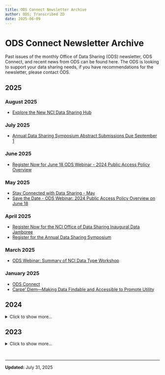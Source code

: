 ```yaml
---
title: ODS Connect Newsletter Archive
author: ODS; Transcribed ZD
date: 2025-06-09
---
```


# ODS Connect Newsletter Archive

Past issues of the monthly Office of Data Sharing (ODS) newsletter, ODS Connect, and recent news from ODS can be found here. The ODS is looking to support your data sharing needs, if you have recommendations for the newsletter, please contact ODS.

## 2025

### August 2025

- [Explore the New NCI Data Sharing Hub](https://cbiit.github.io/ccdi-ods-content/pages/documents/ods-newsletters/2025/2025-08-07_Explore_the_New_NCI_Data_Sharing_Hub.pdf)

### July 2025

- [Annual Data Sharing Symposium Abstract Submissions Due September 1](https://cbiit.github.io/ccdi-ods-content/pages/documents/ods-newsletters/2025/2025-07-10_Annual_Data_Sharing_Symposium_Abstract_Submissions_Due_September_1.pdf)

### June 2025

- [Register Now for June 18 ODS Webinar - 2024 Public Access Policy Overview](https://cbiit.github.io/ccdi-ods-content/pages/documents/ods-newsletters/2025/2025-06-05_Register_Now_for_June_18_ODS_Webinar_2024_Public_Access_Policy_Overview.pdf)

### May 2025

- [Stay Connected with Data Sharing - May](https://cbiit.github.io/ccdi-ods-content/pages/documents/ods-newsletters/2025/2025-05-08_Stay_Connected_with_Data_Sharing_May.pdf)
- [Save the Date - ODS Webinar: 2024 Public Access Policy Overview on June 18](https://cbiit.github.io/ccdi-ods-content/pages/documents/ods-newsletters/2025/2025-05-22_Save_the_Date_ODS_Webinar_2024_Public_Access_Policy_Overview_on_June_18.pdf)

### April 2025

- [Register Now for the NCI Office of Data Sharing Inaugural Data Jamboree](https://cbiit.github.io/ccdi-ods-content/pages/documents/ods-newsletters/2025/2025-04-10_Register_Now_for_the_NCI_Office_of_Data_Sharing_Inaugural_Data_Jamboree.pdf)
- [Register for the Annual Data Sharing Symposium](https://cbiit.github.io/ccdi-ods-content/pages/documents/ods-newsletters/2025/2025-04-24_Register_for_the_Annual_Data_Sharing_Symposium.pdf)

### March 2025

- [ODS Webinar: Summary of NCI Data Type Workshop](https://cbiit.github.io/ccdi-ods-content/pages/documents/ods-newsletters/2025/2025-03-25_ODS_Webinar_Summary_of_NCI_Data_Type_Workshop.pdf)

### January 2025

- [ODS Connect](https://cbiit.github.io/ccdi-ods-content/pages/documents/ods-newsletters/2025/2025-01-03_ODS_Connect_January_2025.pdf)
- [Carpe’ Diem—Making Data Findable and Accessible to Promote Utility](https://cbiit.github.io/ccdi-ods-content/pages/documents/ods-newsletters/2025/2025-01-16_Carpe’_Diem_Making_Data_Findable_and_Accessible_to_Promote_Utility.pdf)

## 2024

<details>
  <summary>
  Click to show more...
  </summary>

### December 2024

- [Inaugural ODS Webinar & New Dataset Exploration Feature in the Index of NCI Studies (INS)](https://cbiit.github.io/ccdi-ods-content/pages/documents/ods-newsletters/2024/2024-12-06_Inaugural_ODS_Webinar_&_New_Dataset_Exploration_Feature_in_the_Index_of_NCI_Studies_(INS).pdf)

### November 2024

- [NCI Office of Data Sharing Salutes Veterans and Service Members: Initiatives and Update](https://cbiit.github.io/ccdi-ods-content/pages/documents/ods-newsletters/2024/2024-11-07_NCI_Office_of_Data_Sharing_Salutes_Veterans_and_Service_Members__Initiatives_and_Update.pdf)
- [ACTION NEEDED: Please add your voice and expertise to government policy implementation](https://cbiit.github.io/ccdi-ods-content/pages/documents/ods-newsletters/2024/2024-11-19_ACTION_NEEDED__Please_add_your_voice_and_expertise_to_government_policy_implementation.pdf)
- [REMINDER: Action Needed by November 29th & ODS Symposium Executive Summary](https://cbiit.github.io/ccdi-ods-content/pages/documents/ods-newsletters/2024/2024-11-21_REMINDER__Action_Needed_by_November_29th_&_ODS_Symposium_Executive_Summary.pdf)

### October 2024

- [ODS Data Sharing Symposium 2024: Join the Conversation](https://cbiit.github.io/ccdi-ods-content/pages/documents/ods-newsletters/2024/2024-10-03_ODS_Data_Sharing_Symposium_2024__Join_the_Conversation.pdf)
- [Key Impressions from the ODS Symposium](https://cbiit.github.io/ccdi-ods-content/pages/documents/ods-newsletters/2024/2024-10-25_Key_Impressions_from_the_ODS_Symposium.pdf)

### September 2024

- [NCI ODS Workshop Series and Register for the Annual Data Sharing Symposium](https://cbiit.github.io/ccdi-ods-content/pages/documents/ods-newsletters/2024/2024-09-05_NCI_ODS_Workshop_Series_and_Register_for_the_Annual_Data_Sharing_Symposium.pdf)
- [Highlighting National Childhood Cancer Awareness Month and NCI's Index of NCI Studies](https://cbiit.github.io/ccdi-ods-content/pages/documents/ods-newsletters/2024/2024-09-19_Highlighting_National_Childhood_Cancer_Awareness_Month_and_NCI's_Index_of_NCI_Studies.pdf)

### August 2024

- [Stay Connected with Data Sharing: August](https://cbiit.github.io/ccdi-ods-content/pages/documents/ods-newsletters/2024/2024-08-08_Stay_Connected_with_Data_Sharing_August_2024.pdf)
- [Apply Today to Participate in an In-Person HTAN Data Jamboree](https://cbiit.github.io/ccdi-ods-content/pages/documents/ods-newsletters/2024/2024-08-22_Apply_Today_to_Participate_in_an_In-Person_HTAN_Data_Jamboree.pdf)
- [USCDI+ Cancer Registry Seeks Feedback on Data Element List and Hosts Listening Session](https://cbiit.github.io/ccdi-ods-content/pages/documents/ods-newsletters/2024/2024-08-26_USCDI+_Cancer_Registry_Seeks_Feedback_on_Data_Element_List_and_Hosts_Listening_Session.pdf)

### July 2024

- [Stay Connected with Data Sharing: July](https://cbiit.github.io/ccdi-ods-content/pages/documents/ods-newsletters/2024/2024-07-11_Stay_Connected_with_Data_Sharing_July_2024.pdf)
- [NCI Data Sharing: Resources and Support for Cancer Researchers](https://cbiit.github.io/ccdi-ods-content/pages/documents/ods-newsletters/2024/2024-07-25_NCI_Data_Sharing_Resources_and_Support_for_Cancer_Researchers.pdf)

### June 2024

- [Stay Connected with Data Sharing: June](https://cbiit.github.io/ccdi-ods-content/pages/documents/ods-newsletters/2024/2024-06-06_Stay_Connected_with_Data_Sharing_June_2024.pdf)
- [Cancer Moonshot Biobank Releases Data for First 248 Participants](https://cbiit.github.io/ccdi-ods-content/pages/documents/ods-newsletters/2024/2024-06-20_Cancer_Moonshot_Biobank_Releases_Data_for_First_248_Participants.pdf)
- [Human Tumor Atlas Network (HTAN) Data Jamboree 2024 Pitch](https://cbiit.github.io/ccdi-ods-content/pages/documents/ods-newsletters/2024/2024-06-25_Human_Tumor_Atlas_Network_(HTAN)_Data_Jamboree_2024_Pitch.pdf)

### May 2024

- [Register Now for the Annual Data Sharing Symposium!](https://cbiit.github.io/ccdi-ods-content/pages/documents/ods-newsletters/2024/2024-05-10_Register_Now_for_the_Annual_Data_Sharing_Symposium!.pdf)
- [Highlights from AACR and Congratulations Dr. Kerlavage](https://cbiit.github.io/ccdi-ods-content/pages/documents/ods-newsletters/2024/2024-05-23_Highlights_from_AACR_and_Congratulations_Dr._Kerlavage.pdf)

### April 2024

- [Stay Connected with Data Sharing: April](https://cbiit.github.io/ccdi-ods-content/pages/documents/ods-newsletters/2024/2024-04-04_Stay_Connected_with_Data_Sharing_April_2024.pdf)
- [Data Sharing Champion: Cancer Target Discovery and Development (CTD²) Network](https://cbiit.github.io/ccdi-ods-content/pages/documents/ods-newsletters/2024/2024-04-18_Data_Sharing_Champion_Cancer_Target_Discovery_and_Development_(CTD²)_Network.pdf)

### March 2024

- [Stay Connected with Data Sharing: March](https://cbiit.github.io/ccdi-ods-content/pages/documents/ods-newsletters/2024/2024-03-07_Stay_Connected_with_Data_Sharing_March_2024.pdf)
- [Where to Find ODS at AACR](https://cbiit.github.io/ccdi-ods-content/pages/documents/ods-newsletters/2024/2024-03-21_Where_to_Find_ODS_at_AACR.pdf)

### February 2024

- [Stay Connected with Data Sharing: February](https://cbiit.github.io/ccdi-ods-content/pages/documents/ods-newsletters/2024/2024-02-08_Stay_Connected_with_Data_Sharing_February_2024.pdf)
- [Data Sharing of NCI-Sponsored Cancer Screening Trials](https://cbiit.github.io/ccdi-ods-content/pages/documents/ods-newsletters/2024/2024-02-22_Data_Sharing_of_NCI-Sponsored_Cancer_Screening_Trials.pdf)

### January 2024

- [ODS Connect](https://cbiit.github.io/ccdi-ods-content/pages/documents/ods-newsletters/2024/2024-01-16_ODS_Connect_January_2024.pdf)
- [NIH Data Management and Sharing Policy - Year One](https://cbiit.github.io/ccdi-ods-content/pages/documents/ods-newsletters/2024/2024-01-25_NIH_Data_Management_and_Sharing_Policy_Year_One.pdf)

</details>

## 2023

<details>
  <summary>
  Click to show more...
  </summary>

### December 2023

- [ODS Connect](https://cbiit.github.io/ccdi-ods-content/pages/documents/ods-newsletters/2023/2023-12-21_ODS_Connect_December_2023.pdf)

### November 2023

- [ODS Connect](https://cbiit.github.io/ccdi-ods-content/pages/documents/ods-newsletters/2023/2023-11-17_ODS_Connect_November_2023.pdf)

### October 2023

- [ODS Connect](https://cbiit.github.io/ccdi-ods-content/pages/documents/ods-newsletters/2023/2023-10-20_ODS_Connect_October_2023.pdf)

### September 2023

- [ODS Connect](https://cbiit.github.io/ccdi-ods-content/pages/documents/ods-newsletters/2023/2023-09-22_ODS_Connect_September_2023.pdf)

### August 2023

- [ODS Connect](https://cbiit.github.io/ccdi-ods-content/pages/documents/ods-newsletters/2023/2023-08-24_ODS_Connect_August_2023.pdf)

### July 2023

- [ODS Connect](https://cbiit.github.io/ccdi-ods-content/pages/documents/ods-newsletters/2023/2023-07-21_ODS_Connect_July_2023.pdf)

</details>

&nbsp;

---

**Updated:** July 31, 2025
